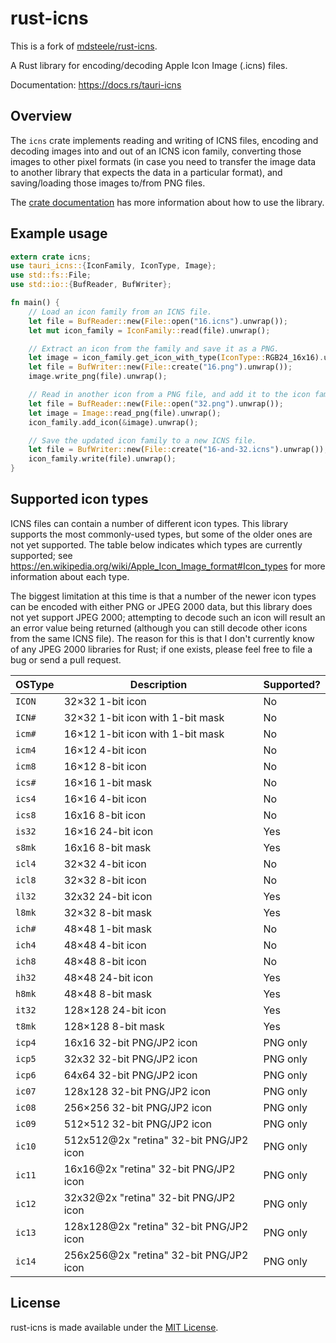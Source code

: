 # rust-icns

This is a fork of [mdsteele/rust-icns](https://github.com/mdsteele/rust-icns).

A Rust library for encoding/decoding Apple Icon Image (.icns) files.

Documentation: https://docs.rs/tauri-icns

## Overview

The `icns` crate implements reading and writing of ICNS files, encoding and
decoding images into and out of an ICNS icon family, converting those images to
other pixel formats (in case you need to transfer the image data to another
library that expects the data in a particular format), and saving/loading those
images to/from PNG files.

The [crate documentation](https://docs.rs/tauri-icns) has more information about how
to use the library.

## Example usage

```rust
extern crate icns;
use tauri_icns::{IconFamily, IconType, Image};
use std::fs::File;
use std::io::{BufReader, BufWriter};

fn main() {
    // Load an icon family from an ICNS file.
    let file = BufReader::new(File::open("16.icns").unwrap());
    let mut icon_family = IconFamily::read(file).unwrap();

    // Extract an icon from the family and save it as a PNG.
    let image = icon_family.get_icon_with_type(IconType::RGB24_16x16).unwrap();
    let file = BufWriter::new(File::create("16.png").unwrap());
    image.write_png(file).unwrap();

    // Read in another icon from a PNG file, and add it to the icon family.
    let file = BufReader::new(File::open("32.png").unwrap());
    let image = Image::read_png(file).unwrap();
    icon_family.add_icon(&image).unwrap();

    // Save the updated icon family to a new ICNS file.
    let file = BufWriter::new(File::create("16-and-32.icns").unwrap());
    icon_family.write(file).unwrap();
}
```

## Supported icon types

ICNS files can contain a number of different icon types.  This library supports
the most commonly-used types, but some of the older ones are not yet supported.
The table below indicates which types are currently supported; see
https://en.wikipedia.org/wiki/Apple_Icon_Image_format#Icon_types for more
information about each type.

The biggest limitation at this time is that a number of the newer icon types
can be encoded with either PNG or JPEG 2000 data, but this library does not yet
support JPEG 2000; attempting to decode such an icon will result an an error
value being returned (although you can still decode other icons from the same
ICNS file).  The reason for this is that I don't currently know of any JPEG
2000 libraries for Rust; if one exists, please feel free to file a bug or send
a pull request.

| OSType | Description                             | Supported? |
|--------|-----------------------------------------|------------|
| `ICON` | 32×32 1-bit icon                        | No         |
| `ICN#` | 32×32 1-bit icon with 1-bit mask        | No         |
| `icm#` | 16×12 1-bit icon with 1-bit mask        | No         |
| `icm4` | 16×12 4-bit icon                        | No         |
| `icm8` | 16×12 8-bit icon                        | No         |
| `ics#` | 16×16 1-bit mask                        | No         |
| `ics4` | 16×16 4-bit icon                        | No         |
| `ics8` | 16x16 8-bit icon                        | No         |
| `is32` | 16×16 24-bit icon                       | Yes        |
| `s8mk` | 16x16 8-bit mask                        | Yes        |
| `icl4` | 32×32 4-bit icon                        | No         |
| `icl8` | 32×32 8-bit icon                        | No         |
| `il32` | 32x32 24-bit icon                       | Yes        |
| `l8mk` | 32×32 8-bit mask                        | Yes        |
| `ich#` | 48×48 1-bit mask                        | No         |
| `ich4` | 48×48 4-bit icon                        | No         |
| `ich8` | 48×48 8-bit icon                        | No         |
| `ih32` | 48×48 24-bit icon                       | Yes        |
| `h8mk` | 48×48 8-bit mask                        | Yes        |
| `it32` | 128×128 24-bit icon                     | Yes        |
| `t8mk` | 128×128 8-bit mask                      | Yes        |
| `icp4` | 16x16 32-bit PNG/JP2 icon               | PNG only   |
| `icp5` | 32x32 32-bit PNG/JP2 icon               | PNG only   |
| `icp6` | 64x64 32-bit PNG/JP2 icon               | PNG only   |
| `ic07` | 128x128 32-bit PNG/JP2 icon             | PNG only   |
| `ic08` | 256×256 32-bit PNG/JP2 icon             | PNG only   |
| `ic09` | 512×512 32-bit PNG/JP2 icon             | PNG only   |
| `ic10` | 512x512@2x "retina" 32-bit PNG/JP2 icon | PNG only   |
| `ic11` | 16x16@2x "retina" 32-bit PNG/JP2 icon   | PNG only   |
| `ic12` | 32x32@2x "retina" 32-bit PNG/JP2 icon   | PNG only   |
| `ic13` | 128x128@2x "retina" 32-bit PNG/JP2 icon | PNG only   |
| `ic14` | 256x256@2x "retina" 32-bit PNG/JP2 icon | PNG only   |

## License

rust-icns is made available under the
[MIT License](http://spdx.org/licenses/MIT.html).
